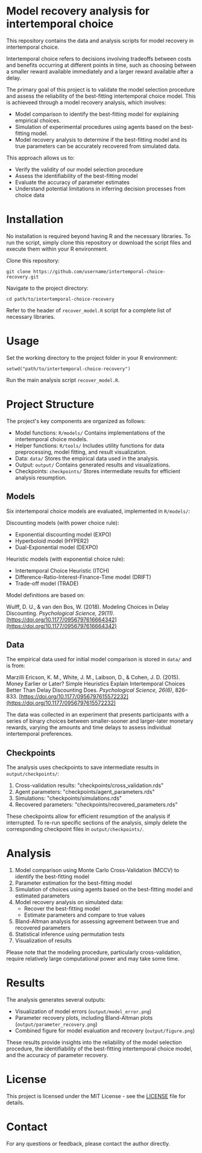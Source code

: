 # Model recovery analysis for intertemporal choice
This repository contains the data and analysis scripts for model recovery in intertemporal choice.

Intertemporal choice refers to decisions involving tradeoffs between costs and benefits occurring at different points in time, such as choosing between a smaller reward available immediately and a larger reward available after a delay.

The primary goal of this project is to validate the model selection procedure and assess the reliability of the best-fitting intertemporal choice model. This is achieveed through a model recovery analysis, which involves:

- Model comparison to identify the best-fitting model for explaining empirical choices.
- Simulation of experimental procedures using agents based on the best-fitting model.
- Model recovery analysis to determine if the best-fitting model and its true parameters can be accurately recovered from simulated data.

This approach allows us to:

- Verify the validity of our model selection procedure
- Assess the identifiability of the best-fitting model
- Evaluate the accuracy of parameter estimates
- Understand potential limitations in inferring decision processes from choice data

# Installation
No installation is required beyond having R and the necessary libraries. To run the script, simply clone this repository or download the script files and execute them within your R environment.

Clone this repository:
```
git clone https://github.com/username/intertemporal-choice-recovery.git
```

Navigate to the project directory:
```
cd path/to/intertemporal-choice-recovery
```

Refer to the header of `recover_model.R` script for a complete list of necessary libraries.

# Usage
Set the working directory to the project folder in your R environment:
```
setwd("path/to/intertemporal-choice-recovery")
```

Run the main analysis script `recover_model.R`.

# Project Structure
The project's key components are organized as follows:

- Model functions: `R/models/`
  Contains implementations of the intertemporal choice models.
- Helper functions: `R/tools/`
  Includes utility functions for data preprocessing, model fitting, and result visualization.
- Data: `data/`
  Stores the empirical data used in the analysis.
- Output: `output/`
  Contains generated results and visualizations.
- Checkpoints: `checkpoints/`
  Stores intermediate results for efficient analysis resumption.

## Models

Six intertemporal choice models are evaluated, implemented in `R/models/`:

Discounting models (with power choice rule):
- Exponential discounting model (EXPO)
- Hyperboloid model (HYPER2)
- Dual-Exponential model (DEXPO)

Heuristic models (with exponential choice rule):
- Intertemporal Choice Heuristic (ITCH)
- Difference-Ratio-Interest-Finance-Time model (DRIFT)
- Trade-off model (TRADE)

Model definitions are based on:

Wulff, D. U., & van den Bos, W. (2018). Modeling Choices in Delay Discounting. *Psychological Science, 29(11)*. [https://doi.org/10.1177/0956797616664342](https://doi.org/10.1177/0956797616664342)

## Data

The empirical data used for initial model comparison is stored in `data/` and is from:

Marzilli Ericson, K. M., White, J. M., Laibson, D., & Cohen, J. D. (2015). Money Earlier or Later? Simple Heuristics Explain Intertemporal Choices Better Than Delay Discounting Does. *Psychological Science, 26(6)*, 826–833. [https://doi.org/10.1177/0956797615572232](https://doi.org/10.1177/0956797615572232)

The data was collected in an experiment that presents participants with a series of binary choices between smaller-sooner and larger-later monetary rewards, varying the amounts and time delays to assess individual intertemporal preferences.

## Checkpoints

The analysis uses checkpoints to save intermediate results in `output/checkpoints/`:

1. Cross-validation results: "checkpoints/cross_validation.rds"
2. Agent parameters: "checkpoints/agent_parameters.rds"
3. Simulations: "checkpoints/simulations.rds"
4. Recovered parameters: "checkpoints/recovered_parameters.rds"

These checkpoints allow for efficient resumption of the analysis if interrupted. To re-run specific sections of the analysis, simply delete the corresponding checkpoint files in `output/checkpoints/`.

# Analysis
1. Model comparison using Monte Carlo Cross-Validation (MCCV) to identify the best-fitting model
2. Parameter estimation for the best-fitting model
3. Simulation of choices using agents based on the best-fitting model and estimated parameters
4. Model recovery analysis on simulated data:
    - Recover the best-fitting model
    - Estimate parameters and compare to true values
5. Bland-Altman analysis for assessing agreement between true and recovered parameters
6. Statistical inference using permutation tests
7. Visualization of results

Please note that the modeling procedure, particularly cross-validation, require relatively large computational power and may take some time.

# Results
The analysis generates several outputs:

- Visualization of model errors (`output/model_error.png`)
- Parameter recovery plots, including Bland-Altman plots (`output/parameter_recovery.png`)
- Combined figure for model evaluation and recovery (`output/figure.png`)

These results provide insights into the reliability of the model selection procedure, the identifiability of the best-fitting intertemporal choice model, and the accuracy of parameter recovery.

# License
This project is licensed under the MIT License - see the [LICENSE](https://github.com/pmarcowski/intertemporal-model-recovery/blob/main/LICENSE) file for details.

# Contact
For any questions or feedback, please contact the author directly.
